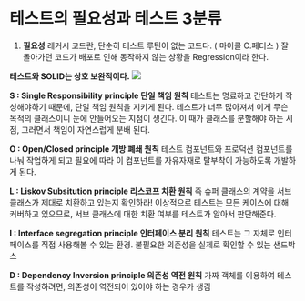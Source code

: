 

# 테스트의 필요성과 테스트 3분류

1. **필요성** 
레거시 코드란, 단순히 테스트 루틴이 없는 코드다.  ( 마이클 C.페더스 )
잘 돌아가던 코드가 배포로 인해 동작하지 않는 상황을 Regression이라 한다. 

**테스트와 SOLID는 상호 보완적이다.** 
![](https://i.imgur.com/zzKEqBY.png)


**S : Single Responsibility principle 단일 책임 원칙**
테스트는 명료하고 간단하게 작성해야하기 때문에, 단일 책임 원칙을 지키게 된다. 
테스트가 너무 많아져서 이게 무슨 목적의 클래스이니 눈에 안들어오는 지점이 생긴다.
이 때가 클래스를 분할해야 하는 시점, 그러면서 책임이 자연스럽게 분배 된다. 

**O : Open/Closed principle 개방 폐쇄 원칙** 
테스트 컴포넌트와 프로덕션 컴포넌트를 나눠 작업하게 되고 필요에 따라 이 컴포넌트를 자유자재로 탈부착이 가능하도록 개발하게 된다. 

**L : Liskov Subsitution principle 리스코프 치환 원칙** 
즉 슈퍼 클래스의 계약을 서브 클래스가 제대로 치환하고 있는지 확인하라! 
이상적으로 테스트는 모든 케이스에 대해 커버하고 있으므로, 서브 클래스에 대한 치환 여부를 테스트가 알아서 판단해준다. 

**I : Interface segregation principle 인터페이스 분리 원칙** 
테스트는 그 자체로 인터페이스를 직접 사용해볼 수 있는 환경. 불필요한 의존성을 실제로 확인할 수 있는 샌드박스 
 
**D : Dependency Inversion principle 의존성 역전 원칙** 
가짜 객체를 이용하여 테스트를 작성하려면, 의존성이 역전되어 있어야 하는 경우가 생김 


